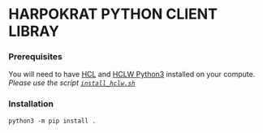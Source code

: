 # HARPOKRAT PYTHON CLIENT LIBRAY

### Prerequisites

You will need to have [HCL](https://github.com/harpokrat-company/api) and [HCLW Python3](https://github.com/harpokrat-company/hclw-python3) installed on your compute.
_Please use the script [`install_hclw.sh`](https://github.com/harpokrat-company/client-library-python3/blob/master/install_hclw.sh)_

### Installation

`python3 -m pip install .`
